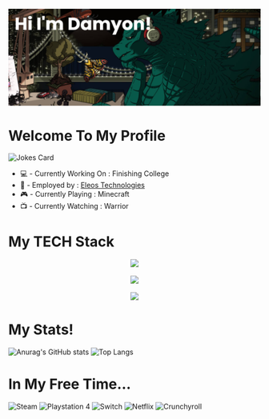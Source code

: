 ![header](./banner.png)
# Welcome To My Profile
![Jokes Card](https://readme-jokes.vercel.app/api)

* 💻 - Currently Working On : Finishing College
* 💼 - Employed by : [Eleos Technologies](https://github.com/eleostech)
* 🎮 - Currently Playing : Minecraft
* 📺 - Currently Watching : Warrior
# My TECH Stack
<p align="center">
  <a href="https://skillicons.dev">
    <img src="https://skillicons.dev/icons?i=c,cpp,java,css,html,nodejs,js,md,ocaml,php,py" />
  </a>
</p>
<p align="center">
  <a href="https://skillicons.dev">
    <img src="https://skillicons.dev/icons?i=git,aws,eclipse,bots,github,heroku,mongodb,postman,powershell,unity,vscode" />
  </a>
</p>
<p align="center">
  <a href="https://skillicons.dev">
    <img src="https://skillicons.dev/icons?i=linux,windows" />
  </a>
</p>

# My Stats!
![Anurag's GitHub stats](https://github-readme-stats.vercel.app/api?username=DamyonO&show_icons=true&theme=dark) ![Top Langs](https://github-readme-stats.vercel.app/api/top-langs/?username=DamyonO&layout=compact&theme=dark)
# In My Free Time...

![Steam](https://img.shields.io/badge/steam-%23000000.svg?style=for-the-badge&logo=steam&logoColor=white) ![Playstation 4](https://img.shields.io/badge/Playstation%204-003791?style=for-the-badge&logo=playstation-4&logoColor=white) ![Switch](https://img.shields.io/badge/Switch-E60012?style=for-the-badge&logo=nintendo-switch&logoColor=white) ![Netflix](https://img.shields.io/badge/Netflix-E50914?style=for-the-badge&logo=netflix&logoColor=white) ![Crunchyroll](https://img.shields.io/badge/Crunchyroll-F47521?style=for-the-badge&logo=crunchyroll&logoColor=white)  

